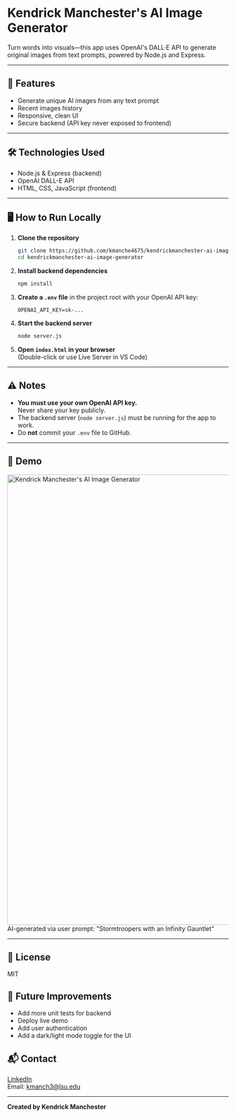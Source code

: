 # Kendrick Manchester's AI Image Generator

Turn words into visuals—this app uses OpenAI's DALL·E API to generate original images from text prompts, powered by Node.js and Express.

---

## 🚀 Features

- Generate unique AI images from any text prompt
- Recent images history
- Responsive, clean UI
- Secure backend (API key never exposed to frontend)

---

## 🛠️ Technologies Used

- Node.js & Express (backend)
- OpenAI DALL-E API
- HTML, CSS, JavaScript (frontend)

---

## 🖥️ How to Run Locally

1. **Clone the repository**
   ```sh
   git clone https://github.com/kmanche4675/kendrickmanchester-ai-image-generator.git
   cd kendrickmanchester-ai-image-generator
   ```

2. **Install backend dependencies**
   ```sh
   npm install
   ```

3. **Create a `.env` file** in the project root with your OpenAI API key:
   ```
   OPENAI_API_KEY=sk-...
   ```

4. **Start the backend server**
   ```sh
   node server.js
   ```

5. **Open `index.html` in your browser**  
   (Double-click or use Live Server in VS Code)

---

## ⚠️ Notes

- **You must use your own OpenAI API key.**  
  Never share your key publicly.
- The backend server (`node server.js`) must be running for the app to work.
- Do **not** commit your `.env` file to GitHub.

---

## 📸 Demo

<img width="1024" height="1024" alt="Kendrick Manchester's AI Image Generator" src="https://github.com/user-attachments/assets/5344a9d7-2996-4ae7-b220-6002a0da5c3b" />
AI-generated via user prompt: "Stormtroopers with an Infinity Gauntlet"

---

## 📄 License

MIT

## 🌱 Future Improvements

- Add more unit tests for backend
- Deploy live demo
- Add user authentication
- Add a dark/light mode toggle for the UI

## 📬 Contact

[LinkedIn](https://www.linkedin.com/in/kendrick-manchester)  
Email: kmanch3@lsu.edu

---

**Created by Kendrick Manchester**
